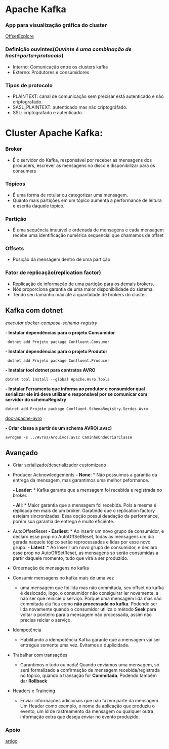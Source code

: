 # Apache Kafka

### App para visualização gráfica do cluster 
<a href="https://www.kafkatool.com/" target="_blank">OffsetExplore</a>

### Definição ouvintes(*Ouvinte é uma combinação de host+porta+protocolo*)
- Interno: Comunicação entre os clusters kafka
- Externo: Produtores e consumidores

### Tipos de protocolo
- PLAINTEXT: canal de comunicação sem precisar está autenticado e não criptografado.
- SASL_PLAINTEXT: autenticado mas não criptográfado.
- SSL: criptografado e autenticado.

# Cluster Apache Kafka:
### Broker
- É o servidor do Kafka, responsável por receber as mensagens dos producers, escrever as mensagens no disco e disponibilizar para os consumers
   
### Tópicos
- É uma forma de rotular ou categorizar uma mensagem.
- Quanto mais partições em um tópico aumenta a performance de leitura e escrita daquele tópico.
  
### Partição
- É uma sequência imutável e ordenada de mensagens e cada mensagem recebe uma identificação numérica sequencial que chamamos de offset

### Offsets
- Posição da mensagem dentro de uma partição

### Fator de replicação(replication factor)
- Replicação de informação de uma partição para os demais brokers.
- Nós proporciona garantia de uma maior disponibilidade do sistema.
- Tendo seu tamanho máx até a quantidade de brokers do cluster.
  
## Kafka com dotnet
*executar docker-compose-schema-registry*

**- Instalar dependências para o projeto Consumidor**

     dotnet add Projeto package Confluent.Consumer

**- Instalar dependências para o projeto Produtor**

     dotnet add Projeto package Confluent.Producer

**- Instalar tool dotnet para contratos AVRO**

    dotnet tool install --global Apache.Avro.Tools

**- Instalar  Ferramenta que informa ao produtor e consumidor qual serializar ele irá deve utilizar e responsável por se comunicar com servidor do schemaRegistry**

    dotnet add Projeto package Confluent.SchemaRegistry.Serdes.Avro

<a href="https://avro.apache.org/" target="_blank">doc-apache-avro</a>

**- Criar classe a partir de um schema AVRO(.avsc)**

    avrogen -s ../Avros/Arquivos.avsc CaminhoOndeCriarClasse

## Avançado
- Criar serializado/deserializador customizado
- Producer Acknowledgements
    **- None**:
        * Não possuimos a garantia da entrega da mensagem, mas garantimos uma melhor peformance.

    **- Leader**:
        * Kafka garante que a mensagem foi recebida e registrada no broker.

    **- All**:
        * Maior garantia que a mensagem foi recebida. Pois a mesma é replicada em mais de um broker.
        Garatindo que o replication factory estejam sincronizadas. Essa opção possui deadação da performance, porém sua garantia de entrega é muito eficiênte.

- AutoOffsetReset
    **- Earliest**:
        * Ao inserir um novo grupo de consumidor, e declaro esse prop no AutoOffSetReset, todas as mensagens um dia gerada naquele tópico serão reprocessadas e lidas por esse novo grupo.
    **- Latest**:
        * Ao inserir um novo grupo de consumidor, e declaro esse prop no AutoOffSetReset, as mensagens so serão consumidas a partir daquele momento, tudo que virá a ser produzido.

- Ordernação de mensagens no kafka

- Consumir mensagens no kafka mais de uma vez
    * uma mensagem que foi lida mas não commitada, seu offset no kafka é deslocado, logo, o consumidor não consiguirar ler novamente, a não ser que reinicie o serviço. Porque uma mensagem lida mas não commitada ela fica como **não processada no kafka**. Podendo ser lida novamente quando o consumidor utiliza o método **Seek** para voltar o ponteiro para a mensagem não processada, assim não precisa reiciar o serviço.
    
- Idempotência
    * Habilitando a idempotência Kafka garante que a mensagem vai ser entregue somente uma vez. Evitamos a duplicidade.

- Trabalhar com transações
    * Garantimos o tudo ou nada! Quando enviamos uma mensagem, só será formalizado a confirmação de mensagem recebida/registrada no tópico, quando a transação for **Commitada**. Podendo também dar **Rollback**
    
- Headers e Traincing
    * Enviar informações adicionais que não fazem parte da mensagem. Um Header como exemplo, o nome da aplicação que produziu o evento, um id de rastreamento da mensagem ou qualquer outra informação extra que deseja enviar no evento produzido.


### Apoio
<a href="https://renatogroffe.medium.com/net-apache-kafka-guia-de-refer%C3%AAncia-3f82512df4c" target="_blank">artigo</a>